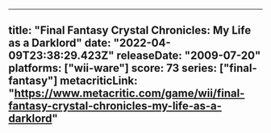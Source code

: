
---
title: "Final Fantasy Crystal Chronicles: My Life as a Darklord"
date: "2022-04-09T23:38:29.423Z"
releaseDate: "2009-07-20"
platforms: ["wii-ware"]
score: 73
series: ["final-fantasy"]
metacriticLink: "https://www.metacritic.com/game/wii/final-fantasy-crystal-chronicles-my-life-as-a-darklord"
---

